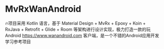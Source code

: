 # MvRxWanAndroid
🔥项目采用 Kotlin 语言，基于 Material Design + MvRx + Epoxy + Koin + RxJava + Retrofit + Glide + Room 等架构进行设计实现，极力打造一款的玩Android https://www.wanandroid.com 客户端，是一个不错的Android应用开发学习参考项目 
